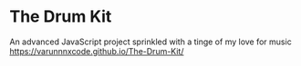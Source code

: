 # The Drum Kit
 An advanced JavaScript project sprinkled with a tinge of my love for music
https://varunnnxcode.github.io/The-Drum-Kit/
